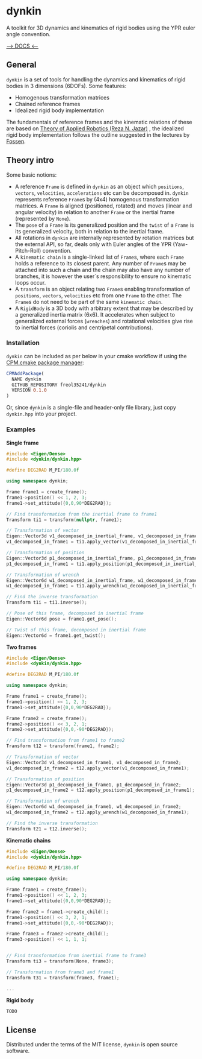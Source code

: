 # dynkin

A toolkit for 3D dynamics and kinematics of rigid bodies using the YPR euler angle convention.

[--> DOCS <--](https://freol35241.github.io/dynkin/)

## General

`dynkin` is a set of tools for handling the dynamics and kinematics of rigid bodies in 3 dimensions (6DOFs). Some features:

* Homogenous transformation matrices
* Chained reference frames
* Idealized rigid body implementation

The fundamentals of reference frames and the kinematic relations of these are based on [Theory of Applied Robotics (Reza N. Jazar)](https://link.springer.com/book/10.1007/978-0-387-68964-7) , the idealized rigid body implementation follows the outline suggested in the lectures by [Fossen](https://www.fossen.biz/wiley/ed2/Ch3.pdf).


## Theory intro

Some basic notions:

* A reference `Frame` is defined in `dynkin` as an object which `positions`, `vectors`, `velocities`, `accelerations` etc can be decomposed in. `dynkin` represents reference `Frame`s by (4x4) homogenous transformation matrices. A `Frame` is aligned (positioned, rotated) and moves (linear and angular velocity) in relation to another `Frame` or the inertial frame (represented by `None`).
* The `pose` of a `Frame` is its generalized position and the `twist` of a `Frame` is its generalized velocity, both in relation to the inertial frame.
* All rotations in `dynkin` are internally represented by rotation matrices but the external API, so far, deals only with Euler angles of the YPR (Yaw-Pitch-Roll) convention.
* A `kinematic chain` is a single-linked list of `Frame`s, where each `Frame` holds a reference to its closest parent. Any number of `Frame`s may be attached into such a chain and the chain may also have any number of branches, it is however the user´s responsibility to ensure no kinematic loops occur.
* A `transform` is an object relating two `Frame`s enabling transformation of `positions`, `vectors`, `velocities` etc from one `Frame` to the other. The `Frame`s do not need to be part of the same `kinematic chain`.
* A `RigidBody` is a 3D body with arbitrary extent that may be described by a generalized inertia matrix (6x6). It accelerates when subject to generalized external forces (`wrenches`) and rotational velocities give rise to inertial forces (coriolis and centripetal contributions).

### Installation

`dynkin` can be included as per below in your cmake workflow if using the [CPM.cmake package manager](https://github.com/TheLartians/CPM.cmake):

```cmake
CPMAddPackage(
  NAME dynkin
  GITHUB_REPOSITORY freol35241/dynkin
  VERSION 0.1.0
)
```

Or, since `dynkin` is a single-file and header-only file library, just copy ```dynkin.hpp``` into your project.

### Examples

**Single frame**

```c++
#include <Eigen/Dense>
#include <dynkin/dynkin.hpp>

#define DEG2RAD M_PI/180.0f

using namespace dynkin;

Frame frame1 = create_frame();
frame1->position() << 1, 2, 3;
frame1->set_attitude({0,0,90*DEG2RAD});

// Find transformation from the inertial frame to frame1
Transform ti1 = transform(nullptr, frame1);

// Transformation of vector
Eigen::Vector3d v1_decomposed_in_inertial_frame, v1_decomposed_in_frame1;
v1_decomposed_in_frame1 = ti1.apply_vector(v1_decomposed_in_inertial_frame);

// Transformation of position
Eigen::Vector3d p1_decomposed_in_inertial_frame, p1_decomposed_in_frame1;
p1_decomposed_in_frame1 = ti1.apply_position(p1_decomposed_in_inertial_frame);

// Transformation of wrench
Eigen::Vector6d w1_decomposed_in_inertial_frame, w1_decomposed_in_frame1;
w1_decomposed_in_frame1 = ti1.apply_wrench(w1_decomposed_in_inertial_frame);

// Find the inverse transformation
Transform t1i = ti1.inverse();

// Pose of this frame, decomposed in inertial frame
Eigen::Vector6d pose = frame1.get_pose();

// Twist of this frame, decomposed in inertial frame
Eigen::Vector6d = frame1.get_twist();
```

**Two frames**
```c++
#include <Eigen/Dense>
#include <dynkin/dynkin.hpp>

#define DEG2RAD M_PI/180.0f

using namespace dynkin;

Frame frame1 = create_frame();
frame1->position() << 1, 2, 3;
frame1->set_attitude({0,0,90*DEG2RAD});

Frame frame2 = create_frame();
frame2->position() << 3, 2, 1;
frame2->set_attitude({0,0,-90*DEG2RAD});

// Find transformation from frame1 to frame2
Transform t12 = transform(frame1, frame2);

// Transformation of vector
Eigen::Vector3d v1_decomposed_in_frame1, v1_decomposed_in_frame2;
v1_decomposed_in_frame2 = t12.apply_vector(v1_decomposed_in_frame1);

// Transformation of position
Eigen::Vector3d p1_decomposed_in_frame1, p1_decomposed_in_frame2;
p1_decomposed_in_frame2 = t12.apply_position(p1_decomposed_in_frame1);

// Transformation of wrench
Eigen::Vector6d w1_decomposed_in_frame1, w1_decomposed_in_frame2;
w1_decomposed_in_frame2 = t12.apply_wrench(w1_decomposed_in_frame1);

// Find the inverse transformation
Transform t21 = t12.inverse();
```

**Kinematic chains**
```c++
#include <Eigen/Dense>
#include <dynkin/dynkin.hpp>

#define DEG2RAD M_PI/180.0f

using namespace dynkin;

Frame frame1 = create_frame();
frame1->position() << 1, 2, 3;
frame1->set_attitude({0,0,90*DEG2RAD});

Frame frame2 = frame1->create_child();
frame1->position() << 3, 2, 1;
frame1->set_attitude({0,0,-90*DEG2RAD});

Frame frame3 = frame2->create_child();
frame3->position() << 1, 1, 1;


// Find transformation from inertial frame to frame3
Transform ti3 = transform(None, frame3);

// Transformation from frame3 and frame1
Transform t31 = transform(frame3, frame1);

...
```

**Rigid body**
```c++
TODO
```

## License

Distributed under the terms of the MIT license, `dynkin` is open source software.

